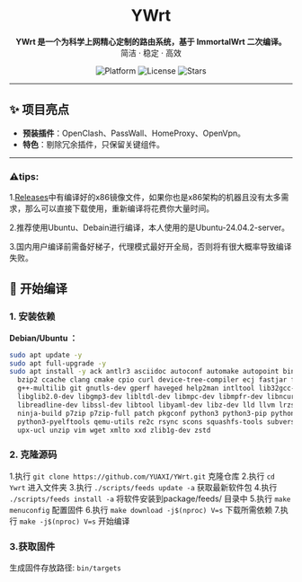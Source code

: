 <h1 align="center">YWrt</h1>



<p align="center">
  <strong>YWrt 是一个为科学上网精心定制的路由系统，基于 ImmortalWrt 二次编译。</strong><br>
  简洁 · 稳定 · 高效
</p>


<p align="center">
  <img src="https://img.shields.io/badge/platform-OpenWrt-informational?style=flat-square" alt="Platform">
  <img src="https://img.shields.io/github/license/YUAXI/YWrt?style=flat-square" alt="License">
  <img src="https://img.shields.io/github/stars/YUAXI/YWrt?style=flat-square" alt="Stars">
</p>


---

## ✨ 项目亮点

- **预装插件**：OpenClash、PassWall、HomeProxy、OpenVpn。
- **特色**：剔除冗余插件，只保留关键组件。

---



### ⚠️tips:

1.[Releases](https://github.com/YUAXI/YWrt/releases)中有编译好的x86镜像文件，如果你也是x86架构的机器且没有太多需求，那么可以直接下载使用，重新编译将花费你大量时间。

2.推荐使用Ubuntu、Debain进行编译，本人使用的是Ubuntu-24.04.2-server。

3.国内用户编译前需备好梯子，代理模式最好开全局，否则将有很大概率导致编译失败。



## 🚀 开始编译

### 1. 安装依赖

**Debian/Ubuntu ：**

```bash
sudo apt update -y
sudo apt full-upgrade -y
sudo apt install -y ack antlr3 asciidoc autoconf automake autopoint binutils bison build-essential \
  bzip2 ccache clang cmake cpio curl device-tree-compiler ecj fastjar flex gawk gettext gcc-multilib \
  g++-multilib git gnutls-dev gperf haveged help2man intltool lib32gcc-s1 libc6-dev-i386 libelf-dev \
  libglib2.0-dev libgmp3-dev libltdl-dev libmpc-dev libmpfr-dev libncurses-dev libpython3-dev \
  libreadline-dev libssl-dev libtool libyaml-dev libz-dev lld llvm lrzsz mkisofs msmtp nano \
  ninja-build p7zip p7zip-full patch pkgconf python3 python3-pip python3-ply python3-docutils \
  python3-pyelftools qemu-utils re2c rsync scons squashfs-tools subversion swig texinfo uglifyjs \
  upx-ucl unzip vim wget xmlto xxd zlib1g-dev zstd
```

### 2. 克隆源码

1.执行 `git clone https://github.com/YUAXI/YWrt.git` 克隆仓库
2.执行 `cd Ywrt`  进入文件夹
3.执行 `./scripts/feeds update -a` 获取最新软件包
4.执行 `./scripts/feeds install -a` 将软件安装到package/feeds/ 目录中
5.执行 `make menuconfig` 配置固件
6.执行 `make download -j$(nproc) V=s` 下载所需依赖
7.执行 `make -j$(nproc) V=s` 开始编译

### 3.获取固件

生成固件存放路径: `bin/targets`

